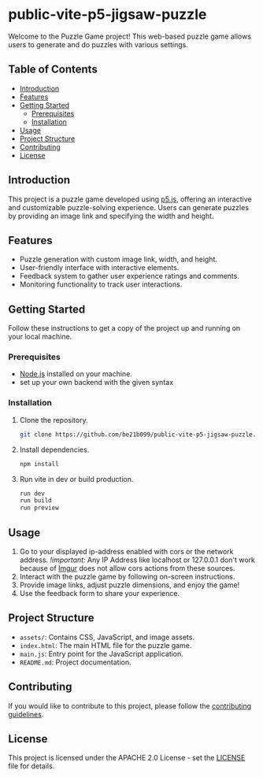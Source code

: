 # public-vite-p5-jigsaw-puzzle

Welcome to the Puzzle Game project! This web-based puzzle game allows users to generate and do puzzles with various settings.

## Table of Contents
- [Introduction](#introduction)
- [Features](#features)
- [Getting Started](#getting-started)
  - [Prerequisites](#prerequisites)
  - [Installation](#installation)
- [Usage](#usage)
- [Project Structure](#project-structure)
- [Contributing](#contributing)
- [License](#license)

## Introduction
This project is a puzzle game developed using [p5.js](https://p5js.org/), offering an interactive and customizable puzzle-solving experience. Users can generate puzzles by providing an image link and specifying the width and height.

## Features
- Puzzle generation with custom image link, width, and height.
- User-friendly interface with interactive elements.
- Feedback system to gather user experience ratings and comments.
- Monitoring functionality to track user interactions.

## Getting Started
Follow these instructions to get a copy of the project up and running on your local machine.

### Prerequisites
- [Node.js](https://nodejs.org/) installed on your machine.
- set up your own backend with the given syntax

### Installation
1. Clone the repository.
   ```bash
   git clone https://github.com/be21b099/public-vite-p5-jigsaw-puzzle.git
   ```
2. Install dependencies.
    ```bash
    npm install
    ```
3. Run vite in dev or build production.
    ```bash
    run dev
    run build
    run preview
    ```

## Usage
1. Go to your displayed ip-address enabled with cors or the network address. *!important:* Any IP Address like localhost or 127.0.0.1 don't work because of [Imgur](https://imgur.com/) does not allow cors actions from these sources.
2. Interact with the puzzle game by following on-screen instructions.
3. Provide image links, adjust puzzle dimensions, and enjoy the game!
4. Use the feedback form to share your experience.

## Project Structure
- `assets/`: Contains CSS, JavaScript, and image assets.
- `index.html`: The main HTML file for the puzzle game.
- `main.js`: Entry point for the JavaScript application.
- `README.md`: Project documentation.

## Contributing

If you would like to contribute to this project, please follow the [contributing guidelines](https://github.com/be21b099/public-vite-p5-jigsaw-puzzle/blob/main/CONTRIBUTING.md).

## License
This project is licensed under the APACHE 2.0 License - set the [LICENSE](https://github.com/be21b099/public-vite-p5-jigsaw-puzzle/blob/main/LICENSE) file for details.
